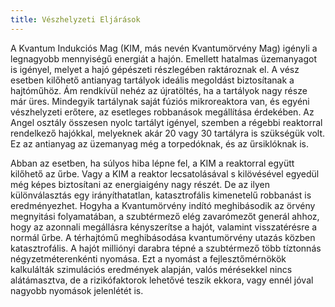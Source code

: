 ```yaml
---
title: Vészhelyzeti Eljárások
---
```


A Kvantum Indukciós Mag (KIM, más nevén Kvantumörvény Mag) igényli a legnagyobb mennyiségű energiát a hajón. Emellett hatalmas üzemanyagot is igényel, melyet a hajó gépészeti részlegében raktároznak el. A vész esetben kilőhető antianyag tartályok ideális megoldást biztosítanak a hajtóműhöz. Ám rendkívül nehéz az újratöltés, ha a tartályok nagy része már üres. Mindegyik tartálynak saját fúziós mikroreaktora van, és egyéni vészhelyzeti erőtere, az esetleges robbanások megállítása érdekében. Az Angel osztály összesen nyolc tartályt igényel, szemben a régebbi reaktorral rendelkező hajókkal, melyeknek akár 20 vagy 30 tartályra is szükségük volt. Ez az antianyag az üzemanyag még a torpedóknak, és az űrsiklóknak is.

Abban az esetben, ha súlyos hiba lépne fel, a KIM a reaktorral együtt kilőhető az űrbe. Vagy a KIM a reaktor lecsatolásával s kilövésével egyedül még képes biztosítani az energiaigény nagy részét. De az ilyen különválasztás egy irányíthatatlan, katasztrofális kimenetelű robbanást is eredményezhet. Hogyha a Kvantumörvény indító meghibásodik az örvény megnyitási folyamatában, a szubtérmező elég zavarómezőt generál ahhoz, hogy az azonnali megállásra kényszerítse a hajót, valamint visszatérésre a normál űrbe. A térhajtómű meghibásodása kvantumörvény utazás közben katasztrofális. A hajót milliónyi darabra tépné a szubtérmező több tíztonnás négyzetméterenkénti nyomása. Ezt a nyomást a fejlesztőmérnökök kalkulálták szimulációs eredmények alapján, valós mérésekkel nincs alátámasztva, de a rizikófaktorok lehetővé teszik ekkora, vagy ennél jóval nagyobb nyomások jelenlétét is.
